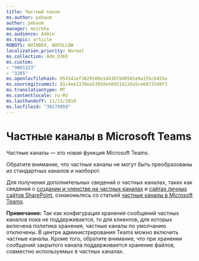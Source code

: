 ```yaml
---
title: Частный канал
ms.author: pebaum
author: pebaum
manager: mnirkhe
ms.audience: Admin
ms.topic: article
ROBOTS: NOINDEX, NOFOLLOW
localization_priority: Normal
ms.collection: Adm_O365
ms.custom:
- "9001223"
- "3205"
ms.openlocfilehash: 854341ef3029288e1d43b5508565a9a155cb455e
ms.sourcegitcommit: 01c4ee1339ea5303de48d51d22da5ce6073549f3
ms.translationtype: MT
ms.contentlocale: ru-RU
ms.lasthandoff: 11/12/2019
ms.locfileid: "38274959"
---
```

# <a name="private-channels-in-microsoft-teams"></a>Частные каналы в Microsoft Teams

Частные каналы — это новая функция Microsoft Teams. 

Обратите внимание, что частные каналы не могут быть преобразованы из стандартных каналов и наоборот.

Для получения дополнительных сведений о частных каналах, таких как сведения о [создании и членстве на частных каналах](https://docs.microsoft.com/MicrosoftTeams/private-channels#private-channel-creation-and-membership) и [сайтах личных сайтов SharePoint](https://docs.microsoft.com/MicrosoftTeams/private-channels#private-channel-sharepoint-sites), ознакомьтесь со статьей [частные каналы в Microsoft Teams](https://docs.microsoft.com/en-us/MicrosoftTeams/private-channels). 

**Примечание:** Так как конфигурация хранения сообщений частных каналов пока не поддерживается, то для клиентов, для которых включена политика хранения, частные каналы по умолчанию отключены. В центре администрирования Teams можно включить частные каналы. Кроме того, обратите внимание, что при хранении сообщений закрытого канала поддерживается хранение файлов, совместно используемых в частных каналах.